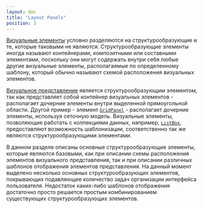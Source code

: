 ```yaml
---
layout: doc
title: "Layout Panels"
position: 3
---
```


[Визуальные элементы](../KeyConcepts/Element/) условно разделяются на структурообразующие и те, которые
таковыми не являются. Структурообразующие элементы иногда называют контейнерами, композитными или
составными элементами, поскольку они могут содержать внутри себя любые другие визуальные элементы,
располагаемые по определенному шаблону, который обычно называют схемой расположения визуальных
элементов.

[Визуальное представление](../KeyConcepts/View/) является структурообразующим элементом, так как
представляет собой контейнер визуальных элементов - располагает дочерние элементы внутри выделенной
прямоугольной области. Другой пример - элемент [`GridPanel`](../../LayoutPanels/GridPanel/) -
располагает дочерние элементы, используя сеточную модель. Визуальные элементы, позволяющие работать
с коллекциями данных, например, [`ListBox`](../../Components/ListBox/), предоставляют возможность
шаблонизации, соответственно так же являются структурообразующими элементами.

В данном разделе описаны основные структурообразующие элементы, которые являются базовыми, как при
описании схемы расположения элементов визуального представления, так и при описании различных шаблонов
отображения элементов представления. На данный момент выделено несколько основных структурообразующих
элементов, покрывающих подавляющее количество задач организации интерфейса пользователя. Недостаток
каких-либо шаблонов отображения достаточно просто решается простым комбинированием существующих
структурообразующих элементов.
